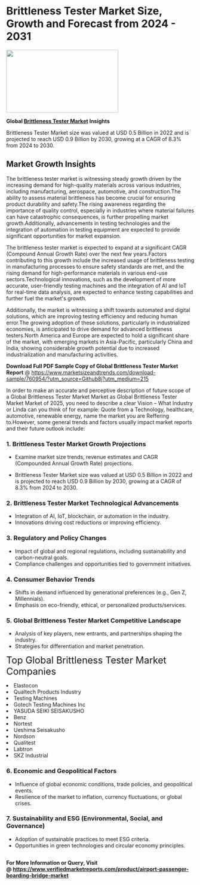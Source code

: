 <H1>Brittleness Tester Market Size, Growth and Forecast from 2024 - 2031</H1><img class="aligncenter size-medium wp-image-584254" src="https://thirdeyenews.in/wp-content/uploads/2024/09/Global-Market-Research-300x168.jpeg" alt="" width="300" height="168" /><p><strong>Global&nbsp;<a href="https://www.marketsizeandtrends.com/download-sample/760954/?utm_source=Github8j?utm_medium=215">Brittleness Tester Market</a> Insights</strong></p><p>Brittleness Tester Market size was valued at USD 0.5 Billion in 2022 and is projected to reach USD 0.9 Billion by 2030, growing at a CAGR of 8.3% from 2024 to 2030.</p><p><h2>Market Growth Insights</h2> <p>The brittleness tester market is witnessing steady growth driven by the increasing demand for high-quality materials across various industries, including manufacturing, aerospace, automotive, and construction.The ability to assess material brittleness has become crucial for ensuring product durability and safety.The rising awareness regarding the importance of quality control, especially in industries where material failures can have catastrophic consequences, is further propelling market growth.Additionally, advancements in testing technologies and the integration of automation in testing equipment are expected to provide significant opportunities for market expansion.</p> <p>The brittleness tester market is expected to expand at a significant CAGR (Compound Annual Growth Rate) over the next few years.Factors contributing to this growth include the increased usage of brittleness testing in manufacturing processes to ensure safety standards are met, and the rising demand for high-performance materials in various end-use sectors.Technological innovations, such as the development of more accurate, user-friendly testing machines and the integration of AI and IoT for real-time data analysis, are expected to enhance testing capabilities and further fuel the market's growth.</p> <p>Additionally, the market is witnessing a shift towards automated and digital solutions, which are improving testing efficiency and reducing human error.The growing adoption of these solutions, particularly in industrialized economies, is anticipated to drive demand for advanced brittleness testers.North America and Europe are expected to hold a significant share of the market, with emerging markets in Asia-Pacific, particularly China and India, showing considerable growth potential due to increased industrialization and manufacturing activities.</p> <p><span class=""><strong>Download Full PDF Sample Copy of Global Brittleness Tester Market Report</strong> @ <a href="https://www.marketsizeandtrends.com/download-sample/760954/?utm_source=Github8j?utm_medium=215" target="_blank">https://www.marketsizeandtrends.com/download-sample/760954/?utm_source=Github8j?utm_medium=215</a></span></p><p>In order to make an accurate and perceptive description of future scope of a Global&nbsp;Brittleness Tester Market Market as Global&nbsp;Brittleness Tester Market Market of 2025, you need to describe a clear Vision &ndash; What Industry or Linda can you think of for example: Quote from a Technology, healthcare, automotive, renewable energy, name the market you are Reffering to.However, some general trends and factors usually impact market reports and their future outlook include:</p><h3>1.&nbsp;<strong>Brittleness Tester Market Growth Projections</strong></h3><ul><li>Examine market size trends, revenue estimates and CAGR (Compounded Annual Growth Rate) projections.</li><li><p>Brittleness Tester Market size was valued at USD 0.5 Billion in 2022 and is projected to reach USD 0.9 Billion by 2030, growing at a CAGR of 8.3% from 2024 to 2030.</p></li></ul><h3>2.&nbsp;<strong>Brittleness Tester Market Technological Advancements</strong></h3><ul><li>Integration of AI, IoT, blockchain, or automation in the industry.</li><li>Innovations driving cost reductions or improving efficiency.</li></ul><h3>3.&nbsp;<strong>Regulatory and Policy Changes</strong></h3><ul><li>Impact of global and regional regulations, including sustainability and carbon-neutral goals.</li><li>Compliance challenges and opportunities tied to government initiatives.</li></ul><h3>4.&nbsp;<strong>Consumer Behavior Trends</strong></h3><ul><li>Shifts in demand influenced by generational preferences (e.g., Gen Z, Millennials).</li><li>Emphasis on eco-friendly, ethical, or personalized products/services.</li></ul><h3>5.&nbsp;<strong>Global Brittleness Tester Market Competitive Landscape</strong></h3><ul><li>Analysis of key players, new entrants, and partnerships shaping the industry.</li><li>Strategies for differentiation and market penetration.</li></ul><p data-pm-slice="1 1 []"><span style="color: inherit; font-family: inherit; font-size: 25px;">Top Global Brittleness Tester Market Companies</span></p><div class="" data-test-id=""><p><li>Elastocon</li><li> Qualtech Products Industry</li><li> Testing Machines</li><li> Gotech Testing Machines Inc</li><li> YASUDA SEIKI SEISAKUSHO</li><li> Benz</li><li> Nortest</li><li> Ueshima Seisakusho</li><li> Nordson</li><li> Qualitest</li><li> Labtron</li><li> SKZ Industrial</li></p></div><h3>6.&nbsp;<strong>Economic and Geopolitical Factors</strong></h3><ul><li>Influence of global economic conditions, trade policies, and geopolitical events.</li><li>Resilience of the market to inflation, currency fluctuations, or global crises.</li></ul><h3>7.&nbsp;<strong>Sustainability and ESG (Environmental, Social, and Governance)</strong></h3><ul><li>Adoption of sustainable practices to meet ESG criteria.</li><li>Opportunities in green technologies and circular economy principles.</li></ul><h2><strong style="font-size: 14px;">For More Information or Query, Visit @&nbsp;</strong><a style="background-color: #ffffff; font-size: 14px;" href="https://www.marketsizeandtrends.com/report/brittleness-tester-market/" target="_blank">https://www.verifiedmarketreports.com/product/airport-passenger-boarding-bridge-market</a></h2>